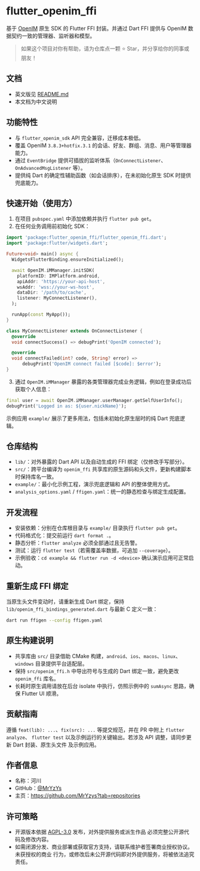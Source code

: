 <!--
Copyright (c) 2025 河川(MrYzys)[https://github.com/MrYzys]
Created: 2025-09-26
License: AGPL-3.0-only (参见 LICENSE)
-->
# flutter_openim_ffi

基于 [OpenIM](https://www.openim.io/) 原生 SDK 的 Flutter FFI 封装。并通过 Dart FFI 提供与 OpenIM 数据契约一致的管理器、监听器和模型。

> 如果这个项目对你有帮助，请为仓库点一颗 ⭐️ Star，并分享给你的同事或朋友！

## 文档
- 英文版见 [README.md](README.md)
- 本文档为中文说明

## 功能特性
- 与 `flutter_openim_sdk` API 完全兼容，迁移成本极低。
- 覆盖 OpenIM `3.8.3+hotfix.3.1` 的会话、好友、群组、消息、用户等管理器能力。
- 通过 `EventBridge` 提供可插拔的监听体系（`OnConnectListener`、`OnAdvancedMsgListener` 等）。
- 提供纯 Dart 的确定性辅助函数（如会话排序），在未初始化原生 SDK 时提供兜底能力。

## 快速开始（使用方）
1. 在项目 `pubspec.yaml` 中添加依赖并执行 `flutter pub get`。
2. 在任何业务调用前初始化 SDK：

```dart
import 'package:flutter_openim_ffi/flutter_openim_ffi.dart';
import 'package:flutter/widgets.dart';

Future<void> main() async {
  WidgetsFlutterBinding.ensureInitialized();

  await OpenIM.iMManager.initSDK(
    platformID: IMPlatform.android,
    apiAddr: 'https://your-api-host',
    wsAddr: 'wss://your-ws-host',
    dataDir: '/path/to/cache',
    listener: MyConnectListener(),
  );

  runApp(const MyApp());
}

class MyConnectListener extends OnConnectListener {
  @override
  void connectSuccess() => debugPrint('OpenIM connected');

  @override
  void connectFailed(int? code, String? error) =>
      debugPrint('OpenIM connect failed [$code]: $error');
}
```

3. 通过 `OpenIM.iMManager` 暴露的各类管理器完成业务逻辑，例如在登录成功后获取个人信息：

```dart
final user = await OpenIM.iMManager.userManager.getSelfUserInfo();
debugPrint('Logged in as: ${user.nickName}');
```

示例应用 `example/` 展示了更多用法，包括未初始化原生层时的纯 Dart 兜底逻辑。

## 仓库结构
- `lib/`：对外暴露的 Dart API 以及自动生成的 FFI 绑定（仅修改手写部分）。
- `src/`：跨平台编译为 `openim_ffi` 共享库的原生源码和头文件，更新构建脚本时保持库名一致。
- `example/`：最小化示例工程，演示兜底逻辑和 API 的整体使用方式。
- `analysis_options.yaml` / `ffigen.yaml`：统一的静态检查与绑定生成配置。

## 开发流程
- 安装依赖：分别在仓库根目录与 `example/` 目录执行 `flutter pub get`。
- 代码格式化：提交前运行 `dart format .`。
- 静态分析：`flutter analyze` 必须全部通过且无告警。
- 测试：运行 `flutter test`（若需覆盖率数据，可追加 `--coverage`）。
- 示例验收：`cd example && flutter run -d <device>` 确认演示应用可正常启动。

## 重新生成 FFI 绑定
当原生头文件变动时，请重新生成 Dart 绑定，保持
`lib/openim_ffi_bindings_generated.dart` 与最新 C 定义一致：

```sh
dart run ffigen --config ffigen.yaml
```

## 原生构建说明
- 共享库由 `src/` 目录借助 CMake 构建，`android`、`ios`、`macos`、`linux`、`windows`
  目录提供平台适配层。
- 保持 `src/openim_ffi.h` 中导出符号与生成的 Dart 绑定一致，避免更改 `openim_ffi` 库名。
- 长耗时原生调用请放在后台 isolate 中执行，仿照示例中的 `sumAsync` 思路，确保 Flutter UI 顺滑。

## 贡献指南
遵循 `feat(lib): ...`、`fix(src): ...` 等提交规范，并在 PR 中附上 `flutter analyze`、
`flutter test` 以及示例运行的关键输出。若涉及 API 调整，请同步更新 Dart 封装、原生头文件
及示例应用。

## 作者信息
- 名称：河川
- GitHub：[@MrYzYs](https://github.com/MrYzYs)
- 主页：https://github.com/MrYzys?tab=repositories

## 许可策略
- 开源版本依据 [AGPL-3.0](https://www.gnu.org/licenses/agpl-3.0.html) 发布，对外提供服务或派生作品
  必须完整公开源代码及修改内容。
- 如需闭源分发、商业部署或获取官方支持，请联系维护者签署商业授权协议。未获授权的商业
  行为，或修改后未公开源代码即对外提供服务，将被依法追究责任。

